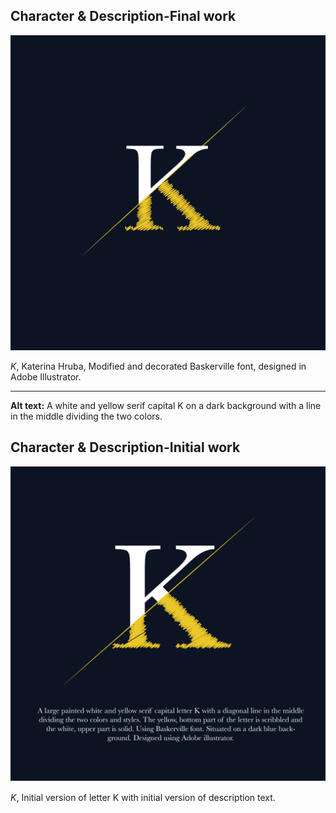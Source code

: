 
## Character & Description-Final work

![large letter K.](uppercase-k-hruba.png)

*K*, Katerina Hruba, Modified and decorated Baskerville font, designed in Adobe Illustrator.

- - -

**Alt text:** A white and yellow serif capital K on a dark background with a line in the middle dividing the two colors.



## Character & Description-Initial work

![large letter K.](innitial-uppercase-k-khruba.png)

*K*, Initial version of letter K with initial version of description text.
